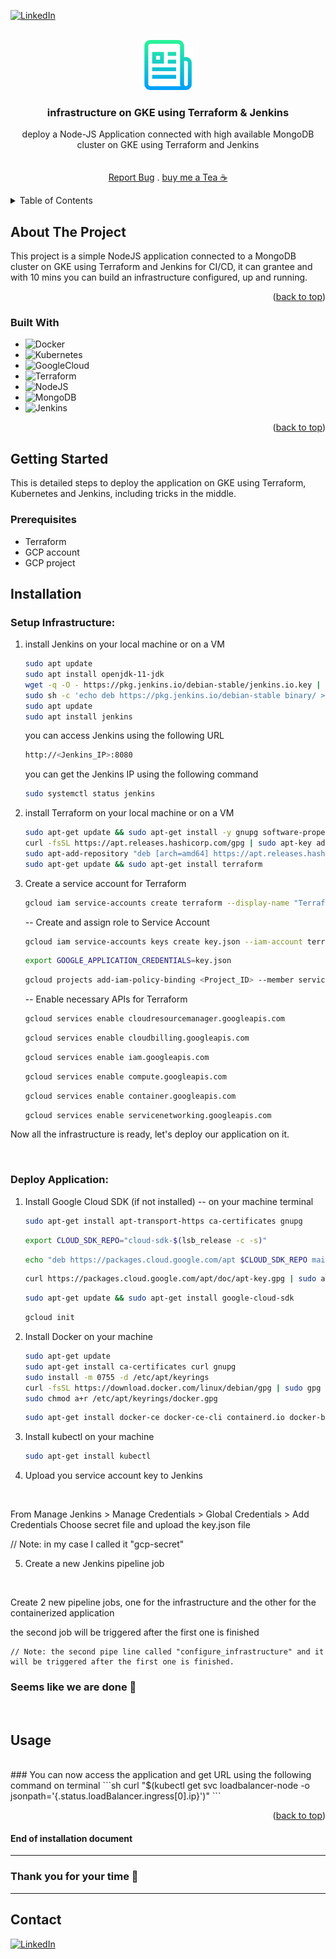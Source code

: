 ﻿
<a name="readme-top"></a>



[![LinkedIn][linkedin-shield]][linkedin-url]



<!-- PROJECT LOGO -->
<br />
<div align="center">
  <a href="https://github.com/HosHaggag/complete_automated_infrastructure.git">
    <img src="images/logo.png" alt="Logo" width="80" height="80">
  </a>

<h3 align="center">infrastructure on GKE using Terraform & Jenkins</h3>

  <p align="center">
    deploy a Node-JS Application connected with high available MongoDB cluster on GKE using Terraform and Jenkins
    <br />
    <br />
    <br />
    <a href="https://github.com/HosHaggag/complete_automated_infrastructure/issues/new">Report Bug</a>
    .
    <a href="http://185.69.166.176/">buy me a Tea ☕</a>
  </p>
</div>



<!-- TABLE OF CONTENTS -->
<details>
  <summary>Table of Contents</summary>
  <ol>
    <li>
      <a href="#about-the-project">About The Project</a>
      <ul>
        <li><a href="#built-with">Built With</a></li>
      </ul>
    </li>
    <li>
      <a href="#getting-started">Getting Started</a>
      <ul>
        <li><a href="#prerequisites">Prerequisites</a></li>
        </ul>
    <li><a href="#installation">Installation</a>
        <ul>
            <li><a href="#setup-infrastructure">Setup Infrastructure</a></li>
            <li><a href="#deploy-application">Deploy Application</a></li>
          </ul>          
    </li>    
    <li><a href="#usage">Usage</a></li>
    <li><a href="#contact">Contact</a></li>
    </li>
    

  </ol>
</details>



<!-- ABOUT THE PROJECT -->
## About The Project



This project is a simple NodeJS application connected to a MongoDB cluster on GKE using Terraform and Jenkins for CI/CD, it can grantee and with 10 mins you can build an infrastructure configured, up and running.

<p align="right">(<a href="#readme-top">back to top</a>)</p>



### Built With

* ![Docker][Docker]
* ![Kubernetes][Kubernetes]
* ![GoogleCloud][GoogleCloud]
* ![Terraform][Terraform]
* ![NodeJS][NodeJS]
* ![MongoDB][MongoDB]
* ![Jenkins][Jenkins]


<p align="right">(<a href="#readme-top">back to top</a>)</p>



<!-- GETTING STARTED -->
## Getting Started

This is detailed steps to deploy the application on GKE using Terraform, Kubernetes and Jenkins, including tricks in the middle.

### Prerequisites

* Terraform
* GCP account
* GCP project

## Installation

### Setup Infrastructure:

1. install Jenkins on your local machine or on a VM
   ```sh
   sudo apt update
   sudo apt install openjdk-11-jdk
   wget -q -O - https://pkg.jenkins.io/debian-stable/jenkins.io.key | sudo apt-key add -
   sudo sh -c 'echo deb https://pkg.jenkins.io/debian-stable binary/ > /etc/apt/sources.list.d/jenkins.list'
   sudo apt update
   sudo apt install jenkins
   ```
   you can access Jenkins using the following URL
   ```sh
   http://<Jenkins_IP>:8080
   ```
   you can get the Jenkins IP using the following command
   ```sh
   sudo systemctl status jenkins
   ```

2. install Terraform on your local machine or on a VM
   ```sh
   sudo apt-get update && sudo apt-get install -y gnupg software-properties-common curl
   curl -fsSL https://apt.releases.hashicorp.com/gpg | sudo apt-key add -
   sudo apt-add-repository "deb [arch=amd64] https://apt.releases.hashicorp.com $(lsb_release -cs) main"
   sudo apt-get update && sudo apt-get install terraform
   ```

3. Create a service account for Terraform
   ```sh
   gcloud iam service-accounts create terraform --display-name "Terraform admin account"
   ```

   -- Create and assign role to Service Account

   ```sh
   gcloud iam service-accounts keys create key.json --iam-account terraform@<Project_ID>.iam.gserviceaccount.com
   ```
   ```sh
   export GOOGLE_APPLICATION_CREDENTIALS=key.json
   ```
   ```sh
   gcloud projects add-iam-policy-binding <Project_ID> --member serviceAccount:terraform@<Project_ID>.iam.gserviceaccount.com --role roles/owner
   ```

   -- Enable necessary APIs for Terraform


   ```sh
   gcloud services enable cloudresourcemanager.googleapis.com
   ```
   ```sh
   gcloud services enable cloudbilling.googleapis.com
   ```
   ```sh
   gcloud services enable iam.googleapis.com
   ```
   ```sh
   gcloud services enable compute.googleapis.com
   ```
   ```sh
   gcloud services enable container.googleapis.com
   ```
   ```sh
   gcloud services enable servicenetworking.googleapis.com
   ```
      



Now all the infrastructure is ready, let's deploy our application on it.


<br>

### Deploy Application:

1. Install Google Cloud SDK (if not installed) -- on your machine terminal 
    ```sh
    sudo apt-get install apt-transport-https ca-certificates gnupg
    ```
    ```sh
    export CLOUD_SDK_REPO="cloud-sdk-$(lsb_release -c -s)"
    ```
    ```sh
    echo "deb https://packages.cloud.google.com/apt $CLOUD_SDK_REPO main" | sudo tee -a /etc/apt/sources.list.d/google-cloud-sdk.list
    ```
    ```sh
    curl https://packages.cloud.google.com/apt/doc/apt-key.gpg | sudo apt-key add -
    ```
    ```sh
    sudo apt-get update && sudo apt-get install google-cloud-sdk
    ```
    ```sh
    gcloud init
    ```


2. Install Docker on your machine
   ```sh
   sudo apt-get update
   sudo apt-get install ca-certificates curl gnupg
   sudo install -m 0755 -d /etc/apt/keyrings
   curl -fsSL https://download.docker.com/linux/debian/gpg | sudo gpg --dearmor -o /etc/apt/keyrings/docker.gpg
   sudo chmod a+r /etc/apt/keyrings/docker.gpg
   ```

    ```sh
    sudo apt-get install docker-ce docker-ce-cli containerd.io docker-buildx-plugin docker-compose-plugin
    ```

3. Install kubectl on your machine
   ```sh
   sudo apt-get install kubectl
   ```


4. Upload you service account key to Jenkins
<br>

   From Manage Jenkins > Manage Credentials > Global Credentials > Add Credentials 
   Choose secret file and upload the key.json file

   // Note: in my case I called it "gcp-secret"


5. Create a new Jenkins pipeline job
<br>

   Create 2 new pipeline jobs, one for the infrastructure and the other for the containerized application

   the second job will be triggered after the first one is finished

    // Note: the second pipe line called "configure_infrastructure" and it will be triggered after the first one is finished.

### Seems like we are done 🎉
<br>


## Usage
<br>
### You can now access the application and get URL using the following command on terminal
```sh
   curl "$(kubectl get svc loadbalancer-node -o jsonpath='{.status.loadBalancer.ingress[0].ip}')"
```






<p align="right">(<a href="#readme-top">back to top</a>)</p>



#### End of installation document
<hr>



### Thank you for your time 🙏

<hr>

## Contact

[![LinkedIn][LinkedIn]](https://www.linkedin.com/in/hossam-haggag/)


<!-- MARKDOWN LINKS & IMAGES -->
<!-- https://www.markdownguide.org/basic-syntax/#reference-style-links -->
[contributors-shield]: https://img.shields.io/github/contributors/HosHaggag/gke-infra-using-terraform.svg?style=for-the-badge
[contributors-url]: https://github.com/HosHaggag/gke-infra-using-terraform/graphs/contributors
[forks-shield]: https://img.shields.io/github/forks/HosHaggag/gke-infra-using-terraform.svg?style=for-the-badge
[forks-url]: https://github.com/HosHaggag/gke-infra-using-terraform/network/members
[stars-shield]: https://img.shields.io/github/stars/HosHaggag/gke-infra-using-terraform.svg?style=for-the-badge
[stars-url]: https://github.com/HosHaggag/gke-infra-using-terraform/stargazers
[issues-shield]: https://img.shields.io/github/issues/HosHaggag/gke-infra-using-terraform.svg?style=for-the-badge
[issues-url]: https://github.com/HosHaggag/gke-infra-using-terraform/issues
[license-shield]: https://img.shields.io/github/license/HosHaggag/gke-infra-using-terraform.svg?style=for-the-badge
[license-url]: https://github.com/HosHaggag/gke-infra-using-terraform/blob/master/LICENSE.txt
[linkedin-shield]: https://img.shields.io/badge/-LinkedIn-black.svg?style=for-the-badge&logo=linkedin&colorB=555
[linkedin-url]: https://www.linkedin.com/in/hossam-haggag/
[product-screenshot]: images/project-structure.png
[rsStatus_1]: images/rsstatus_1.png
[rsStatus_2]: images/rsstatus_2.png
[rsStatus]: images/rsstatus.png
[svcMongoDB]: images/svcmongo.png
[delpod]: images/delpod.png
[afterdeletestatus]: images/afterdeletestatus.png
[getall]: images/getall.png
[finalresult]: images/finalresult.png



[Kubernetes]: https://img.shields.io/badge/kubernetes-%23326ce5.svg?style=for-the-badge&logo=kubernetes&logoColor=white
[LinkedIn]: https://img.shields.io/badge/linkedin-%230077B5.svg?style=for-the-badge&logo=linkedin&logoColor=white
[GitHub]: https://img.shields.io/badge/github-%23121011.svg?style=for-the-badge&logo=github&logoColor=white
[Docker]: https://img.shields.io/badge/docker-%230db7ed.svg?style=for-the-badge&logo=docker&logoColor=white
[NodeJS]: https://img.shields.io/badge/node.js-6DA55F?style=for-the-badge&logo=node.js&logoColor=white
[MongoDB]: https://img.shields.io/badge/MongoDB-%234ea94b.svg?style=for-the-badge&logo=mongodb&logoColor=white
[GoogleCloud]: https://img.shields.io/badge/GoogleCloud-%234285F4.svg?style=for-the-badge&logo=google-cloud&logoColor=white
[Terraform]: https://img.shields.io/badge/terraform-%235835CC.svg?style=for-the-badge&logo=terraform&logoColor=white
[Jenkins]: https://img.shields.io/badge/Jenkins-%23D24939.svg?style=for-the-badge&logo=Jenkins&logoColor=white

